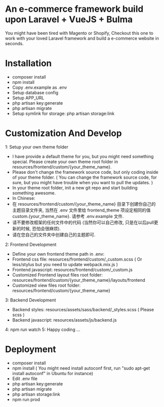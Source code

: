 # An e-commerce framework build upon Laravel + VueJS + Bulma
You might have been tired with Magento or Shopify, Checkout this one to work with your loved Laravel framework and build a e-commerce website in seconds.

# Installation
- composer install
- npm install
- Copy .env.example as .env
- Setup database config
- Setup APP_URL
- php artisan key:generate
- php artisan migrate
- Setup symlink for storage: php artisan storage:link

# Customization And Develop
1: Setup your own theme folder
- I have provide a default theme for you, but you might need something special. Please create your own theme root folder in resources/frontend/custom/{your_theme_name}.
- Please don't change the framework source code, but only coding inside of your theme folder. ( You can change the framework source code, for sure, but you might have trouble when you want to pull the updates. )
- In your theme root folder, init a new git repo and start building something awesome.
- In Chinese:
- 在 resources/frontend/custom/{your_theme_name} 目录下创建你自己的主题目录文件夹, 当然在 .env 文件里给 frontend_theme 项设定相同的值 custom.{your_theme_name}. 请参考 .env.example 文件.
- 请不要修改框架的任何文件中的代码 (当然你可以自己修改, 只是在以后pull更新的时候, 恐怕会很麻烦). 
- 请在您自己的文件夹中创建自己的主题即可.

2: Frontend Development
- Define your own frontend theme path in .env:
- Frontend css file: resources/frontend/custom/_custom.scss ( Or less/stylus but you need to update webpack.mix.js )
- Frontend javascript: resources/frontend/custom/_custom.js
- Customized Frontend layout files root folder: resources/frontend/custom/{your_theme_name}/layouts/frontend
- Customized view files root folder: resources/frontend/custom/{your_theme_name}

3: Backend Development
- Backend styles: resources/assets/sass/backend/_styles.scss ( Please scss )
- Backend javascript: resources/assets/js/backend.js

4: npm run watch
5: Happy coding ...

# Deployment
- composer install
- npm install ( You might need install autoconf first, run "sudo apt-get install autoconf" in Ubuntu for instance)
- Edit .env file
- php artisan key:generate
- php artisan migrate
- php artisan storage:link
- npm run prod